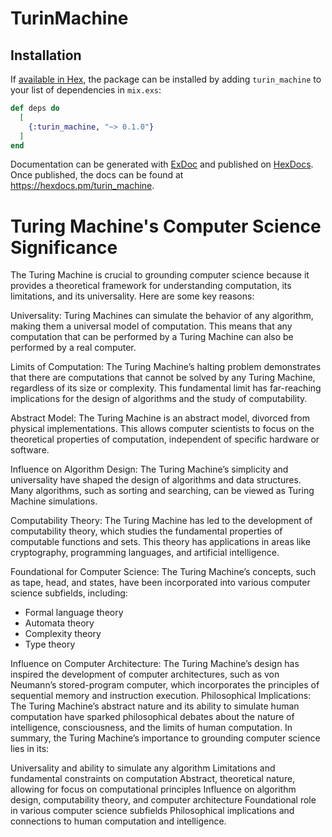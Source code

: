 # TurinMachine

## Installation

If [available in Hex](https://hex.pm/docs/publish), the package can be installed
by adding `turin_machine` to your list of dependencies in `mix.exs`:

```elixir
def deps do
  [
    {:turin_machine, "~> 0.1.0"}
  ]
end
```

Documentation can be generated with [ExDoc](https://github.com/elixir-lang/ex_doc)
and published on [HexDocs](https://hexdocs.pm). Once published, the docs can
be found at <https://hexdocs.pm/turin_machine>.


# Turing Machine's Computer Science Significance
The Turing Machine is crucial to grounding computer science because it provides a theoretical framework for understanding computation, its limitations, and its universality. Here are some key reasons:

Universality: Turing Machines can simulate the behavior of any algorithm, making them a universal model of computation. This means that any computation that can be performed by a Turing Machine can also be performed by a real computer.

Limits of Computation: The Turing Machine’s halting problem demonstrates that there are computations that cannot be solved by any Turing Machine, regardless of its size or complexity. This fundamental limit has far-reaching implications for the design of algorithms and the study of computability.

Abstract Model: The Turing Machine is an abstract model, divorced from physical implementations. This allows computer scientists to focus on the theoretical properties of computation, independent of specific hardware or software.

Influence on Algorithm Design: The Turing Machine’s simplicity and universality have shaped the design of algorithms and data structures. Many algorithms, such as sorting and searching, can be viewed as Turing Machine simulations.

Computability Theory: The Turing Machine has led to the development of computability theory, which studies the fundamental properties of computable functions and sets. This theory has applications in areas like cryptography, programming languages, and artificial intelligence.

Foundational for Computer Science: The Turing Machine’s concepts, such as tape, head, and states, have been incorporated into various computer science subfields, including:
- Formal language theory
- Automata theory
- Complexity theory
- Type theory

Influence on Computer Architecture: The Turing Machine’s design has inspired the development of computer architectures, such as von Neumann’s stored-program computer, which incorporates the principles of sequential memory and instruction execution.
Philosophical Implications: The Turing Machine’s abstract nature and its ability to simulate human computation have sparked philosophical debates about the nature of intelligence, consciousness, and the limits of human computation.
In summary, the Turing Machine’s importance to grounding computer science lies in its:

Universality and ability to simulate any algorithm
Limitations and fundamental constraints on computation
Abstract, theoretical nature, allowing for focus on computational principles
Influence on algorithm design, computability theory, and computer architecture
Foundational role in various computer science subfields
Philosophical implications and connections to human computation and intelligence.

